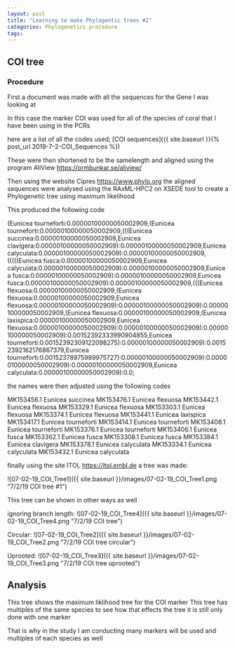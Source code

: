 ```yaml
---
layout: post
title: "Learning to make Phylogentic trees #2"
categories: Phylogenetics procedure
tags: 
---
```


## COI tree

### Procedure

First a document was made with all the sequences for the Gene I was looking at

In this case the marker COI was used for all of the species of coral that I have been using in the PCRs

here are a list of all the codes used; 
[COI sequences]({{ site.baseurl }}{% post_url 2019-7-2-COI_Sequences %})


These were then shortened to be the samelength and aligned using the program AliView <https://ormbunkar.se/aliview/>

Then using the website Cipres <https://www.phylo.org> the aligned sequences were analysed using the RAxML-HPC2 on XSEDE tool to create a Phylogenetic tree using maximum likelihood 

This produced the following code

(Eunicea tourneforti:0.00000100000050002909,(Eunicea tourneforti:0.00000100000050002909,(((Eunicea succinea:0.00000100000050002909,Eunicea clavigera:0.00000100000050002909):0.00000100000050002909,Eunicea calyculata:0.00000100000050002909):0.00000100000050002909,(((((Eunicea fusca:0.00000100000050002909,Eunicea calyculata:0.00000100000050002909):0.00000100000050002909,Eunicea fusca:0.00000100000050002909):0.00000100000050002909,Eunicea fusca:0.00000100000050002909):0.00000100000050002909,(((Eunicea flexuosa:0.00000100000050002909,(Eunicea flexuosa:0.00000100000050002909,Eunicea flexuosa:0.00000100000050002909):0.00000100000050002909):0.00000100000050002909,(Eunicea flexuosa:0.00000100000050002909,(Eunicea laxispica:0.00000100000050002909,Eunicea flexuosa:0.00000100000050002909):0.00000100000050002909):0.00000100000050002909):0.00152392333990904855,Eunicea tourneforti:0.00152392309122098275):0.00000100000050002909):0.00152392162176867379,Eunicea tourneforti:0.00152378975989975727):0.00000100000050002909):0.00000100000050002909):0.00000100000050002909,Eunicea calyculata:0.00000100000050002909):0.0;

the names were then adjusted using the following codes

MK153456.1 Eunicea succinea
MK153476.1 Eunicea flexuosa
MK153442.1 Eunicea flexuosa
MK153329.1 Eunicea flexuosa
MK153303.1 Eunicea flexuosa
MK153374.1 Eunicea flexuosa
MK153441.1 Eunicea laxispica
MK153417.1 Eunicea tourneforti
MK153414.1 Eunicea tourneforti 
MK153408.1 Eunicea tourneforti 
MK153376.1 Eunicea tourneforti
MK153406.1 Eunicea fusca 
MK153362.1 Eunicea fusca
MK153308.1 Eunicea fusca
MK153384.1 Eunicea clavigera 
MK153378.1 Eunicea calyculata
MK153334.1 Eunicea calyculata 
MK153432.1 Eunicea calyculata
 

finally using the site ITOL <https://itol.embl.de> a tree was made:

![07-02-19_COI_Tree1]({{ site.baseurl }}/images/07-02-19_COI_Tree1.png "7/2/19 COI tree #1")


This tree can be shown in other ways as well

ignoring branch length:
![07-02-19_COI_Tree4]({{ site.baseurl }}/images/07-02-19_COI_Tree4.png "7/2/19 COI tree")

Circular:
![07-02-19_COI_Tree2]({{ site.baseurl }}/images/07-02-19_COI_Tree2.png "7/2/19 COI tree circular")

Uprooted:
![07-02-19_COI_Tree3]({{ site.baseurl }}/images/07-02-19_COI_Tree3.png "7/2/19 COI tree uprooted")


## Analysis 

This tree shows the maximum liklihood tree for the COI marker
This tree has multiples of the same species to see how that effects the tree
it is still only done with one marker

That is why in the study I am conducting many markers will be used and multiples of each species as well